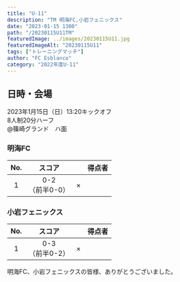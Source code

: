 ```yaml
---
title: "U-11"
description: "TM 明海FC,小岩フェニックス"
date: "2023-01-15 1300"
path: "/20230115U11TM"
featuredImage: ../images/20230115U11.jpg
featuredImageAlt: "20230115U11"
tags: ["トレーニングマッチ"]
author: "FC Esblanco"
category: "2022年度U-11"
---
```


## 日時・会場

2023年1月15日（日）13:20キックオフ<br>
8人制20分ハーフ<br>
@篠崎グランド　ハ面

### 明海FC

| No.| スコア |   | 得点者  |
|:--:|:------:|:-:|:--------|
| 1  | 0-2</br>（前半0-0）| × ||

### 小岩フェニックス

| No.| スコア |   | 得点者  |
|:--:|:------:|:-:|:--------|
| 1  | 0-3</br>（前半0-2）| × ||


明海FC、小岩フェニックスの皆様、ありがとうございました。
